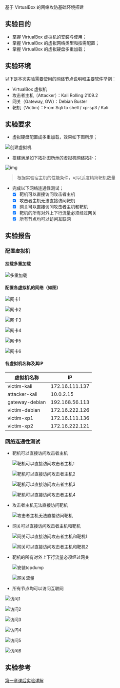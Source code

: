 基于 VirtualBox 的网络攻防基础环境搭建

## 实验目的

- 掌握 VirtualBox 虚拟机的安装与使用；
- 掌握 VirtualBox 的虚拟网络类型和按需配置；
- 掌握 VirtualBox 的虚拟硬盘多重加载；

## 实验环境

以下是本次实验需要使用的网络节点说明和主要软件举例：

- VirtualBox 虚拟机
- 攻击者主机（Attacker）：Kali Rolling 2109.2
- 网关（Gateway, GW）：Debian Buster
- 靶机（Victim）：From Sqli to shell / xp-sp3 / Kali

## 实验要求

- 虚拟硬盘配置成多重加载，效果如下图所示；

![创建虚拟机](img/创建虚拟机.jpg)

- 搭建满足如下拓扑图所示的虚拟机网络拓扑；

![img](https://c4pr1c3.gitee.io/cuc-ns/chap0x01/attach/chap0x01/media/vb-exp-layout.png)

> 根据实验宿主机的性能条件，可以适度精简靶机数量

- 完成以下网络连通性测试；
  - [x] 靶机可以直接访问攻击者主机
  - [x] 攻击者主机无法直接访问靶机
  - [x] 网关可以直接访问攻击者主机和靶机
  - [x] 靶机的所有对外上下行流量必须经过网关
  - [x] 所有节点均可以访问互联网

## 实验报告

### 配置虚拟机

#### 挂载多重加载

![多重加载](img/多重加载.jpg)



#### 配置各虚拟机的网络（如图）

![网卡1](img/网卡1.jpg)

![网卡2](img/网卡2.jpg)

![网卡3](img/网卡3.jpg)

![网卡4](img/网卡4.jpg)

![网卡5](img/网卡5.jpg)

![网卡6](img/网卡6.jpg)



#### 各虚拟机名称及其IP

| 虚拟机名称     | IP             |
| -------------- | -------------- |
| victim-kali    | 172.16.111.137 |
| attacker-kali  | 10.0.2.15      |
| gateway-debian | 192.168.56.113 |
| victim-debian  | 172.16.222.126 |
| victim-xp1     | 172.16.111.136 |
| victim-xp2     | 172.16.222.121 |



### 网络连通性测试

- 靶机可以直接访问攻击者主机

  ![靶机可以直接访问攻击者主机1](img/靶机可以直接访问攻击者主机1.jpg)

  ![靶机可以直接访问攻击者主机2](img/靶机可以直接访问攻击者主机2.jpg)

  ![靶机可以直接访问攻击者主机3](img/靶机可以直接访问攻击者主机3.jpg)

  ![靶机可以直接访问攻击者主机4](img/靶机可以直接访问攻击者主机4.jpg)

  

- 攻击者主机无法直接访问靶机

  ![攻击者主机无法直接访问靶机](img/攻击者主机无法直接访问靶机.jpg)

  

- 网关可以直接访问攻击者主机和靶机

  ![网关可以直接访问攻击者主机和靶机1](img/网关可以直接访问攻击者主机和靶机1.jpg)

  

  ![网关可以直接访问攻击者主机和靶机2](img/网关可以直接访问攻击者主机和靶机2.jpg)

  

- 靶机的所有对外上下行流量必须经过网关

  ![安装tcpdump](img/安装tcpdump.jpg)

  ![网关流量](img/网关流量.jpg)

  

- 所有节点均可以访问互联网

![访问1](img/访问1.jpg)

![访问2](img/访问2.jpg)

![访问3](img/访问3.jpg)

![访问4](img/访问4.jpg)

![访问5](img/访问5.jpg)

![访问6](img/访问6.jpg)

## 实验参考

[第一章课后实验详解](https://www.bilibili.com/video/BV1CL41147vX?p=12)